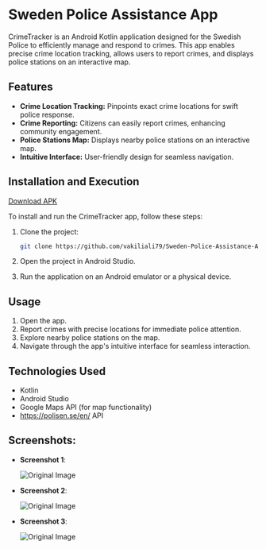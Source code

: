 
# Sweden Police Assistance App

CrimeTracker is an Android Kotlin application designed for the Swedish Police to efficiently manage and respond to crimes. This app enables precise crime location tracking, allows users to report crimes, and displays police stations on an interactive map.

## Features

- **Crime Location Tracking:** Pinpoints exact crime locations for swift police response.
- **Crime Reporting:** Citizens can easily report crimes, enhancing community engagement.
- **Police Stations Map:** Displays nearby police stations on an interactive map.
- **Intuitive Interface:** User-friendly design for seamless navigation.

## Installation and Execution

[Download APK](https://drive.google.com/file/d/1MepfeJ3mZ8RqYu1SXbJfCPeK5YSIAdDZ/view?usp=drive_link)

To install and run the CrimeTracker app, follow these steps:

1. Clone the project:
   ```bash
   git clone https://github.com/vakiliali79/Sweden-Police-Assistance-Android.git
   ```

2. Open the project in Android Studio.

3. Run the application on an Android emulator or a physical device.

## Usage

1. Open the app.
2. Report crimes with precise locations for immediate police attention.
3. Explore nearby police stations on the map.
4. Navigate through the app's intuitive interface for seamless interaction.

## Technologies Used

- Kotlin
- Android Studio
- Google Maps API (for map functionality)
- https://polisen.se/en/ API


## Screenshots:

- **Screenshot 1**:

  ![Original Image](screenshots/1.jpg)

- **Screenshot 2**:

  ![Original Image](screenshots/2.jpg)

- **Screenshot 3**:

  ![Original Image](screenshots/3.jpg)
